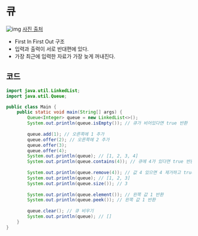 # 큐

![img](https://github.com/Goldbar97/Study/assets/100333239/0a92aa24-2cb2-4333-a38a-e583b214b6ee)
[사진 출처](https://yoongrammer.tistory.com/46)
- First In First Out 구조
- 입력과 출력이 서로 반대편에 있다.
- 가장 최근에 입력한 자료가 가장 늦게 꺼내진다.

## 코드
```java
import java.util.LinkedList;
import java.util.Queue;

public class Main {
    public static void main(String[] args) {
        Queue<Integer> queue = new LinkedList<>();
        System.out.println(queue.isEmpty()); // 큐가 비어있다면 true 반환
        
        queue.add(1); // 오른쪽에 1 추가
        queue.offer(2); // 오른쪽에 2 추가
        queue.offer(3);
        queue.offer(4);
        System.out.println(queue); // [1, 2, 3, 4]
        System.out.println(queue.contains(4)); // 큐에 4가 있다면 true 반환
        
        System.out.println(queue.remove(4)); // 값 4 있으면 4 제거하고 true 반환, 없다면 false 반환
        System.out.println(queue); // [1, 2, 3]
        System.out.println(queue.size()); // 3
        
        System.out.println(queue.element()); // 왼쪽 값 1 반환
        System.out.println(queue.peek()); // 왼쪽 값 1 반환
        
        queue.clear(); // 큐 비우기
        System.out.println(queue); // []
    }
}
```
